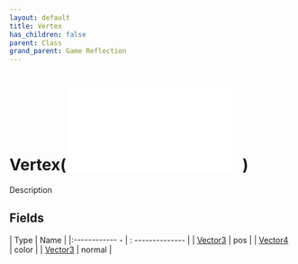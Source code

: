 ```yaml
---
layout: default
title: Vertex
has_children: false
parent: Class
grand_parent: Game Reflection
---
```

# Vertex( ![ CustomRenderableData ](game-reflection/classes/custom_renderable_data.md) )
Description 

## Fields
| Type | Name |
|:------------ - | : -------------- |
| [Vector3](game-reflection/classes/vector3.md) | pos |
| [Vector4](game-reflection/classes/vector4.md) | color |
| [Vector3](game-reflection/classes/vector3.md) | normal |
